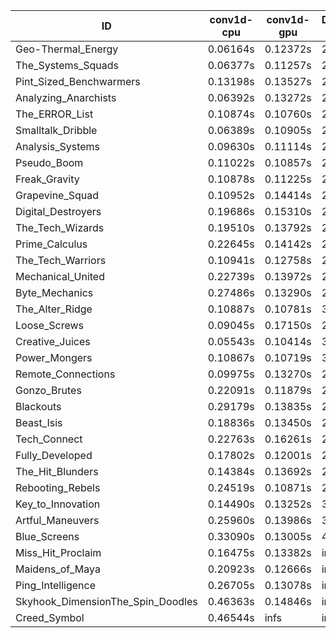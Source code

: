 |ID|conv1d-cpu|conv1d-gpu|DWSPConv2D-gpu|gemm-gpu|avg|
|-|-|-|-|-|-|
|Geo-Thermal_Energy|0.06164s|0.12372s|2.81922s|1.69260s|1.17429s|
|The_Systems_Squads|0.06377s|0.11257s|2.81782s|1.73724s|1.18285s|
|Pint_Sized_Benchwarmers|0.13198s|0.13527s|2.81264s|1.69937s|1.19482s|
|Analyzing_Anarchists|0.06392s|0.13272s|2.82646s|1.78859s|1.20292s|
|The_ERROR_List|0.10874s|0.10760s|2.84301s|1.75651s|1.20396s|
|Smalltalk_Dribble|0.06389s|0.10905s|2.89369s|1.77156s|1.20955s|
|Analysis_Systems|0.09630s|0.11114s|2.98692s|1.66884s|1.21580s|
|Pseudo_Boom|0.11022s|0.10857s|2.89610s|1.75940s|1.21857s|
|Freak_Gravity|0.10878s|0.11225s|2.89158s|1.77272s|1.22133s|
|Grapevine_Squad|0.10952s|0.14414s|2.88311s|1.76877s|1.22639s|
|Digital_Destroyers|0.19686s|0.15310s|2.80083s|1.76281s|1.22840s|
|The_Tech_Wizards|0.19510s|0.13792s|2.82823s|1.77960s|1.23521s|
|Prime_Calculus|0.22645s|0.14142s|2.81007s|1.76556s|1.23587s|
|The_Tech_Warriors|0.10941s|0.12758s|2.93590s|1.78890s|1.24045s|
|Mechanical_United|0.22739s|0.13972s|2.83084s|1.78246s|1.24510s|
|Byte_Mechanics|0.27486s|0.13290s|2.78387s|1.79376s|1.24635s|
|The_Alter_Ridge|0.10887s|0.10781s|3.00860s|1.77314s|1.24961s|
|Loose_Screws|0.09045s|0.17150s|2.89212s|1.88830s|1.26059s|
|Creative_Juices|0.05543s|0.10414s|3.04353s|1.85651s|1.26490s|
|Power_Mongers|0.10867s|0.10719s|3.04414s|1.80417s|1.26604s|
|Remote_Connections|0.09975s|0.13270s|2.91089s|1.93906s|1.27060s|
|Gonzo_Brutes|0.22091s|0.11879s|2.99952s|1.79878s|1.28450s|
|Blackouts|0.29179s|0.13835s|2.83630s|1.88931s|1.28894s|
|Beast_Isis|0.18836s|0.13450s|2.90604s|1.95212s|1.29525s|
|Tech_Connect|0.22763s|0.16261s|2.97304s|1.89901s|1.31557s|
|Fully_Developed|0.17802s|0.12001s|2.80583s|2.23480s|1.33466s|
|The_Hit_Blunders|0.14384s|0.13692s|2.83780s|2.54147s|1.41501s|
|Rebooting_Rebels|0.24519s|0.10871s|2.90142s|2.51571s|1.44276s|
|Key_to_Innovation|0.14490s|0.13252s|3.02601s|2.49570s|1.44978s|
|Artful_Maneuvers|0.25960s|0.13986s|3.64572s|2.50523s|1.63760s|
|Blue_Screens|0.33090s|0.13005s|4.86413s|2.41350s|1.93465s|
|Miss_Hit_Proclaim|0.16475s|0.13382s|infs|infs|infs|
|Maidens_of_Maya|0.20923s|0.12666s|infs|infs|infs|
|Ping_Intelligence|0.26705s|0.13078s|infs|4.45043s|infs|
|Skyhook_DimensionThe_Spin_Doodles|0.46363s|0.14846s|infs|infs|infs|
|Creed_Symbol|0.46544s|infs|infs|4.43485s|infs|
